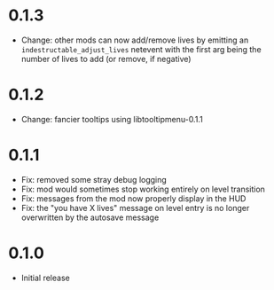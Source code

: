 # 0.1.3

- Change: other mods can now add/remove lives by emitting an `indestructable_adjust_lives` netevent with the first arg being the number of lives to add (or remove, if negative)

# 0.1.2

- Change: fancier tooltips using libtooltipmenu-0.1.1

# 0.1.1

- Fix: removed some stray debug logging
- Fix: mod would sometimes stop working entirely on level transition
- Fix: messages from the mod now properly display in the HUD
- Fix: the "you have X lives" message on level entry is no longer overwritten by the autosave message

# 0.1.0

- Initial release
